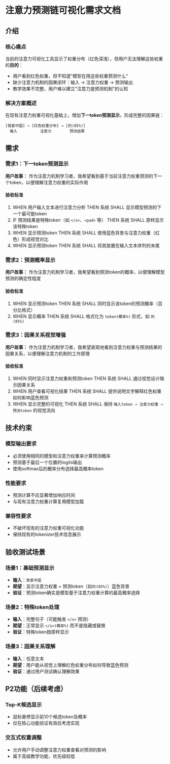 # 注意力预测链可视化需求文档

## 介绍

### 核心痛点
当前的注意力可视化工具显示了权重分布（红色深浅），但用户无法理解这些权重的**目的**：
- 用户看到红色权重，但不知道"模型在用这些权重预测什么"
- 缺少注意力机制的因果闭环：输入 → 注意力权重 → 预测输出
- 教学效果不完整，用户难以建立"注意力是预测机制"的认知

### 解决方案概述
在现有注意力权重可视化基础上，增加**下一token预测显示**，形成完整的因果链：
```
[我爱中国] → [红色权重分布] → [的(85%)]
  输入          注意力        预测结果
```

## 需求

### 需求1：下一token预测显示
**用户故事：** 作为注意力机制学习者，我希望看到基于当前注意力权重预测的下一个token，以便理解注意力权重的实际作用

#### 验收标准
1. WHEN 用户输入文本进行注意力分析 THEN 系统 SHALL 显示模型预测的下一个最可能token
2. IF 预测结果是特殊token（如 `</s>`、`<pad>` 等） THEN 系统 SHALL 原样显示该特殊token
3. WHEN 显示预测token THEN 系统 SHALL 使用蓝色背景与注意力权重（红色）形成视觉对比
4. WHEN 显示预测token THEN 系统 SHALL 将其放置在输入文本序列的末尾

### 需求2：预测概率显示
**用户故事：** 作为注意力机制学习者，我希望看到预测token的概率，以便理解模型预测的确定性程度

#### 验收标准
1. WHEN 显示预测token THEN 系统 SHALL 同时显示该token的预测概率（百分比格式）
2. WHEN 显示概率 THEN 系统 SHALL 格式化为 `token(概率%)` 形式，如 `的(85%)`

### 需求3：因果关系视觉增强
**用户故事：** 作为注意力机制学习者，我希望直观地看到注意力权重与预测结果的因果关系，以便理解注意力机制的工作原理

#### 验收标准
1. WHEN 同时显示注意力权重和预测token THEN 系统 SHALL 通过视觉设计暗示因果关系
2. WHEN 用户查看可视化结果 THEN 系统 SHALL 提供说明文字解释红色权重如何影响蓝色预测
3. WHEN 显示完整的可视化 THEN 系统 SHALL 保持 `输入token → 注意力权重 → 预测token` 的视觉流向

## 技术约束

### 模型输出要求
- 必须使用相同的模型和注意力权重来计算预测概率
- 预测基于最后一个位置的logits输出
- 使用softmax后的概率分布选择最高概率token

### 性能要求
- 预测计算不应显著增加响应时间
- 与现有注意力权重计算复用模型加载

### 兼容性要求
- 不破坏现有的注意力权重可视化功能
- 保持现有的tokenizer技术信息展示

## 验收测试场景

### 场景1：基础预测显示
- **输入**：`我爱中国`
- **期望**：显示注意力权重 + 预测token（如`的(85%)`）蓝色背景
- **验证**：预测token确实是模型基于注意力权重计算的最高概率选择

### 场景2：特殊token处理
- **输入**：完整句子（可能触发 `</s>` 预测）
- **期望**：正常显示 `</s>(概率%)` 而不是隐藏或替换
- **验证**：特殊token按原样显示

### 场景3：因果关系理解
- **输入**：任意文本
- **期望**：用户能从视觉上理解红色权重分布如何导致蓝色预测
- **验证**：通过用户测试确认理解效果

## P2功能（后续考虑）

### Top-K候选显示
- 鼠标悬停显示前10个候选token及概率
- 仅在核心功能验证有效后考虑实现

### 交互式权重调整
- 允许用户手动调整注意力权重查看对预测的影响
- 属于高级教学功能，优先级较低